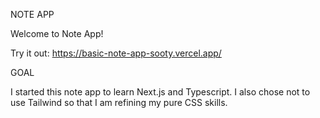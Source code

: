 NOTE APP

Welcome to Note App!

Try it out: https://basic-note-app-sooty.vercel.app/


GOAL

I started this note app to learn Next.js and Typescript. I also chose not to use Tailwind so that I am refining my pure CSS skills. 